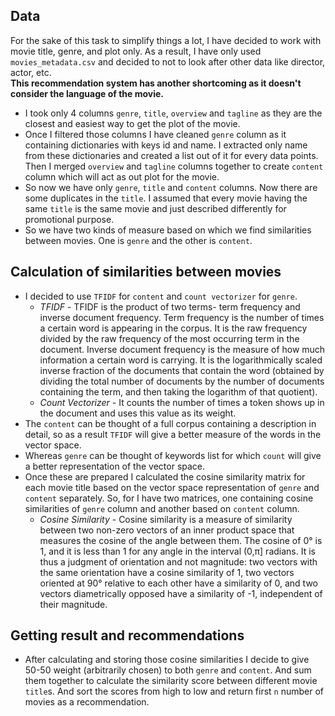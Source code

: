 ## Data 
For the sake of this task to simplify things a lot, I have decided to work with movie title, genre, and plot only. As a result, I have only used `movies_metadata.csv` and decided to not to look after other data like director, actor, etc. <br/> **This recommendation system has another shortcoming as it doesn't consider the language of the movie.** <br/> 
* I took only 4 columns `genre`, `title`, `overview` and `tagline` as they are the closest and easiest way to get the plot of the movie.   
* Once I filtered those columns I have cleaned `genre` column as it containing dictionaries with keys id and name. I extracted only name from these dictionaries and created a list out of it for every data points. Then I merged `overview` and `tagline` columns together to create `content` column which will act as out plot for the movie. 
* So now we have only `genre`, `title` and `content` columns. Now there are some duplicates in the `title`. I assumed that every movie having the same `title` is the same movie and just described differently for promotional purpose. 
* So we have two kinds of measure based on which we find similarities between movies. One is `genre` and the other is `content`. 
## Calculation of similarities between movies 
* I decided to use `TFIDF` for `content` and `count vectorizer` for `genre`. 
    + _TFIDF_ - TFIDF is the product of two terms- term frequency and inverse document frequency. Term frequency is the number of times a certain word is appearing in the corpus. It is the raw frequency divided by the raw frequency of the most occurring term in the document. Inverse document frequency is the measure of how much information a certain word is carrying.  It is the logarithmically scaled inverse fraction of the documents that contain the word (obtained by dividing the total number of documents by the number of documents containing the term, and then taking the logarithm of that quotient).
    + _Count Vectorizer_ -  It counts the number of times a token shows up in the document and uses this value as its weight.
* The `content` can be thought of a full corpus containing a description in detail, so as a result `TFIDF` will give a better measure of the words in the vector space. 
* Whereas `genre` can be thought of keywords list for which `count` will give a better representation of the vector space.
* Once these are prepared I calculated the cosine similarity matrix for each movie title based on the vector space representation of `genre` and `content` separately. So, for I have two matrices, one containing cosine similarities of `genre` column and another based on `content` column.
    + _Cosine Similarity_ - Cosine similarity is a measure of similarity between two non-zero vectors of an inner product space that measures the cosine of the angle between them. The cosine of 0° is 1, and it is less than 1 for any angle in the interval (0,π] radians. It is thus a judgment of orientation and not magnitude: two vectors with the same orientation have a cosine similarity of 1, two vectors oriented at 90° relative to each other have a similarity of 0, and two vectors diametrically opposed have a similarity of -1, independent of their magnitude.
## Getting result and recommendations
* After calculating and storing those cosine similarities I decide to give 50-50 weight (arbitrarily chosen) to both `genre` and `content`. And sum them together to calculate the similarity score between different movie `title`s. And sort the scores from high to low and return first `n` number of movies as a recommendation.
